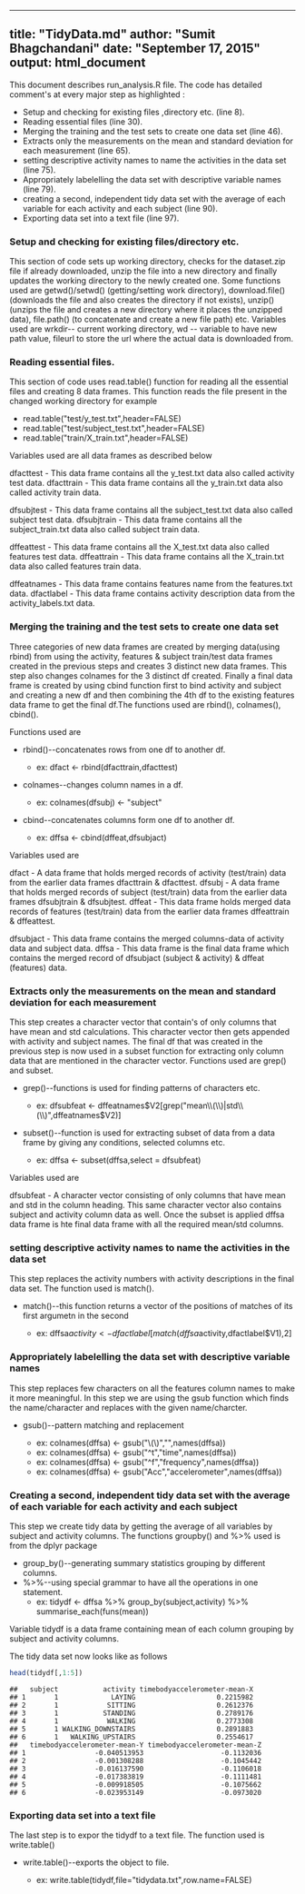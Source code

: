   ---
title: "TidyData.md"
author: "Sumit Bhagchandani"
date: "September 17, 2015"
output: html_document
---

This document describes run_analysis.R file. The code has detailed comment's at every major step as highlighted :

- Setup and checking for existing files ,directory etc. (line 8).
- Reading essential files (line 30).
- Merging the training and the test sets to create one data set (line 46).
- Extracts only the measurements on the mean and standard deviation for each measurement (line 65).
- setting descriptive activity names to name the activities in the data set (line 75).
- Appropriately labelelling the data set with descriptive variable names (line 79).
- creating a second, independent tidy data set with the average of each variable for each activity and   each subject (line 90).
- Exporting data set into a text file (line 97).

### Setup and checking for existing files/directory etc.

This section of code sets up working directory, checks for the dataset.zip file if already downloaded, unzip the file into a new directory and finally updates the working directory to the newly created one. Some functions used are getwd()/setwd() (getting/setting work directory), download.file() (downloads the file and also creates the directory if not exists), unzip() (unzips the file and creates a new directory where it places the unzipped data), file.path() (to concatenate and create a new file path) etc. Variables used are wrkdir-- current working directory, wd -- variable to have new path value, fileurl to store the url where the actual data is downloaded from.

### Reading essential files.

This section of code uses read.table() function for reading all the essential files and creating 8 data frames. This function reads the file present in the changed working directory for example

- read.table("test/y_test.txt",header=FALSE)
- read.table("test/subject_test.txt",header=FALSE)
- read.table("train/X_train.txt",header=FALSE)

Variables used are all data frames as described below

dfacttest - This data frame contains all the y_test.txt data also called activity test data.
dfacttrain - This data frame contains all the y_train.txt data also called activity train data.

dfsubjtest - This data frame contains all the subject_test.txt data also called subject test data.
dfsubjtrain - This data frame contains all the subject_train.txt data also called subject train data.

dffeattest - This data frame contains all the X_test.txt data also called features test data.
dffeattrain - This data frame contains all the X_train.txt data also called features train data.

dffeatnames - This data frame contains features name from the features.txt data.
dfactlabel - This data frame contains activity description data from the activity_labels.txt data.


### Merging the training and the test sets to create one data set
Three categories of new data frames are created by merging data(using rbind) from using the activity, features & subject train/test data frames created in the previous steps and creates 3 distinct new data frames. This step also changes colnames for the 3 distinct df created. Finally a final data frame is created by using cbind function first to bind activity and subject and creating a new df and then combining the 4th df to the existing features data frame to get the final df.The functions used are rbind(), colnames(), cbind(). 

Functions used are 

- rbind()--concatenates rows from one df to another df.

    - ex: dfact <- rbind(dfacttrain,dfacttest)
    
- colnames--changes column names in a df.

    - ex: colnames(dfsubj) <- "subject"
    
- cbind--concatenates columns form one df to another df.

    - ex: dffsa <- cbind(dffeat,dfsubjact)

Variables used are 

dfact - A data frame that holds merged records of activity (test/train) data from the earlier data frames dfacttrain & dfacttest.
dfsubj - A data frame that holds merged records of subject (test/train) data from the earlier data frames dfsubjtrain & dfsubjtest.
dffeat - This data frame holds merged data records of features (test/train) data from the earlier data frames dffeattrain & dffeattest.

dfsubjact - This data frame contains the merged columns-data of  activity data and subject data.
dffsa - This data frame is the final data frame which contains the merged record of dfsubjact (subject & activity) & dffeat (features) data.

### Extracts only the measurements on the mean and standard deviation for each measurement
This step creates a character vector that contain's of only columns that have mean and std calculations. This character vector then gets appended with activity and subject names. The final df that was created in the previous step is now used in a subset function for extracting only column data that are mentioned in the character vector. Functions used are grep() and subset.

- grep()--functions is used for finding patterns of characters etc.

    - ex: dfsubfeat <- dffeatnames$V2[grep("mean\\(\\)|std\\(\\)",dffeatnames$V2)]
    
- subset()--function is used for extracting subset of data from a data frame by giving any conditions,   selected columns etc.

    - ex: dffsa <- subset(dffsa,select = dfsubfeat)

Variables used are 

dfsubfeat - A character vector consisting of only columns that have mean and std in the column heading. This same character vector also contains subject and activity column data as well. Once the subset is applied dffsa data frame is hte final data frame with all the required mean/std columns.


### setting descriptive activity names to name the activities in the data set
This step replaces the activity numbers with activity descriptions in the final data set. The function used is match().

- match()--this function returns a vector of the positions of matches of its first argumetn in the 
  second
  
    - ex: dffsa$activity <- dfactlabel[match(dffsa$activity,dfactlabel$V1),2]

### Appropriately labelelling the data set with descriptive variable names
This step replaces few characters on all the features column names to make it more meaningful. In this step we are using the gsub function which finds the name/character and replaces with the given name/charcter.

- gsub()--pattern matching and replacement

    - ex: colnames(dffsa) <- gsub("\\(\\)","",names(dffsa))
    - ex: colnames(dffsa) <- gsub("^t","time",names(dffsa))
    - ex: colnames(dffsa) <- gsub("^f","frequency",names(dffsa))
    - ex: colnames(dffsa) <- gsub("Acc","accelerometer",names(dffsa))


### Creating a second, independent tidy data set with the average of each variable for each activity and   each subject
This step we create tidy data by getting the average of all variables by subject and activity columns. The functions groupby() and %>% used is from the dplyr package 

- group_by()--generating summary statistics grouping by different columns.
- %>%--using special grammar to have all the operations in one statement.
  - ex: tidydf <- dffsa %>% group_by(subject,activity) %>% summarise_each(funs(mean))

Variable tidydf is a data frame containing mean of each column grouping by subject and activity columns.

The tidy data set now looks like as follows

```r
head(tidydf[,1:5])
```

```
##   subject           activity timebodyaccelerometer-mean-X
## 1       1             LAYING                    0.2215982
## 2       1            SITTING                    0.2612376
## 3       1           STANDING                    0.2789176
## 4       1            WALKING                    0.2773308
## 5       1 WALKING_DOWNSTAIRS                    0.2891883
## 6       1   WALKING_UPSTAIRS                    0.2554617
##   timebodyaccelerometer-mean-Y timebodyaccelerometer-mean-Z
## 1                 -0.040513953                   -0.1132036
## 2                 -0.001308288                   -0.1045442
## 3                 -0.016137590                   -0.1106018
## 4                 -0.017383819                   -0.1111481
## 5                 -0.009918505                   -0.1075662
## 6                 -0.023953149                   -0.0973020
```

### Exporting data set into a text file
The last step is to expor the tidydf to a text file. The function used is write.table()

- write.table()--exports the object to file.

    - ex: write.table(tidydf,file="tidydata.txt",row.name=FALSE)
    
    
